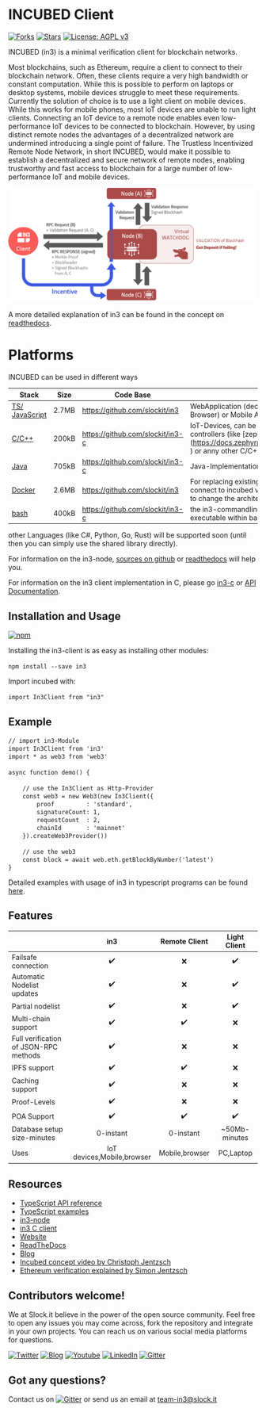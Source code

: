 # INCUBED Client
 [![Forks](https://img.shields.io/github/forks/slockit/in3)](https://github.com/slockit/in3/forks)
 [![Stars](https://img.shields.io/github/stars/slockit/in3)](https://github.com/slockit/in3/watchers)
  [![License: AGPL v3](https://img.shields.io/badge/License-AGPL%20v3-blue.svg)](https://github.com/slockit/in3/blob/master/LICENSE.AGPL)

INCUBED (in3) is a minimal verification client for blockchain networks. 

Most blockchains, such as Ethereum, require a client to connect to their blockchain network. Often, these clients 
require a very high bandwidth or constant computation. While this is possible to perform on laptops or desktop systems, 
mobile devices struggle to meet these requirements. Currently the solution of choice is to use a light client on mobile 
devices. While this works for mobile phones, most IoT devices are unable to run light clients. Connecting an IoT device 
to a remote node enables even low-performance IoT devices to be connected to blockchain. However, by using distinct 
remote nodes the advantages of a decentralized network are undermined introducing a single point of failure.
The Trustless Incentivized Remote Node Network, in short INCUBED, would make it possible to establish a 
decentralized and secure network of remote nodes, enabling trustworthy and fast access to blockchain for a large number 
of low-performance IoT and mobile devices.


![in3_image](in3_image.png)

A more detailed explanation of in3 can be found in the concept on [readthedocs](https://in3.readthedocs.io/en/develop/intro.html).


# Platforms

INCUBED can be used in different ways

| Stack                 | Size | Code Base | Use Case |
|-----------------------|------|-----------|----------|
| [TS/ JavaScript](#typescriptjavascript)        | 2.7MB  | https://github.com/slockit/in3 |   WebApplication (decentralized RPC-Client in the Browser) or Mobile Applications |
| [C/C++](#c---implementation)                 | 200kB| https://github.com/slockit/in3-c | IoT-Devices, can be integrated nicely on many micro controllers (like [zephyr-supported boards] (https://docs.zephyrproject.org/latest/boards/index.html) ) or anny other C/C++ -Application  |
| [Java](#java)                  | 705kB| https://github.com/slockit/in3-c    | Java-Implementation of a native-wrapper |
| [Docker](#docker)                | 2.6MB | https://github.com/slockit/in3 | For replacing existing clients with this docker and connect to incubed via localhost:8545 without the need to change the architecture |
| [bash](#commandline-tool)                  | 400kB | https://github.com/slockit/in3-c | the in3-commandline utils can be used directly as executable within bash-script or on the shell |

other Languages (like C#, Python, Go, Rust) will be supported soon (until then you can simply use the shared library directly).

For information on the in3-node, [sources on github](https://github.com/slockit/in3-server) or [readthedocs](https://in3.readthedocs.io/en/develop/api-node-server.html) will help you.

For information on the in3 client implementation in C, please go [in3-c](https://github.com/slockit/in3-c) or [API Documentation](https://in3.readthedocs.io/en/develop/api-c.html).

## Installation and Usage

[![npm](https://img.shields.io/badge/npm-package-blue)](https://www.npmjs.com/package/in3 )
 
Installing the in3-client is as easy as installing other modules:

```npm install --save in3```

Import incubed with:

```import In3Client from "in3"```

## Example 
```
// import in3-Module
import In3Client from 'in3'
import * as web3 from 'web3'

async function demo() {

    // use the In3Client as Http-Provider
    const web3 = new Web3(new In3Client({
        proof         : 'standard',
        signatureCount: 1,
        requestCount  : 2,
        chainId       : 'mainnet'
    }).createWeb3Provider())

    // use the web3
    const block = await web.eth.getBlockByNumber('latest')
}
```
Detailed examples with usage of in3 in typescript programs can be found [here](https://in3.readthedocs.io/en/develop/api-ts.html).

## Features

|                            | in3  | Remote Client | Light Client | 
| -------------------------- | :----------------: | :----------------: |  :----------------: |
| Failsafe connection        |         ✔️         |     ❌     |  ✔️ |
| Automatic Nodelist updates |         ✔️         |     ❌     |  ✔️ | 
| Partial nodelist           |         ✔️         |     ❌     |  ✔️ |
| Multi-chain support        |         ✔️         |      ✔️    |  ❌ |
| Full verification of JSON-RPC methods   |         ✔️         |  ❌  | ❌  |
| IPFS support               |         ✔️         |    ✔️    |  ❌ |
| Caching support            |         ✔️         |    ❌      |  ❌ |
| Proof-Levels               |         ✔️         |    ❌      |  ❌ |
| POA Support                |         ✔️         |    ✔️    |  ✔️   |
| Database setup size-minutes|        0-instant️   |    0-instant    |  ~50Mb-minutes️ |
| Uses                       |         IoT devices,Mobile,browser️ |    Mobile,browser️️    |  PC,Laptop️   |

## Resources 

* [TypeScript API reference](https://in3.readthedocs.io/en/develop/api-ts.html)
* [TypeScript examples](https://in3.readthedocs.io/en/develop/api-ts.html#examples)
* [in3-node](https://github.com/slockit/in3-server)
* [in3 C client](https://github.com/slockit/in3-c)
* [Website](https://slock.it/incubed/) 
* [ReadTheDocs](https://in3.readthedocs.io/en/develop/)
* [Blog](https://blog.slock.it/)
* [Incubed concept video by Christoph Jentzsch](https://www.youtube.com/watch?v=_vodQubed2A)
* [Ethereum verification explained by Simon Jentzsch](https://www.youtube.com/watch?v=wlUlypmt6Oo)

## Contributors welcome!

We at Slock.it believe in the power of the open source community. Feel free to open any issues you may come across, fork the repository and integrate in your own projects. You can reach us on various social media platforms for questions.  

[![Twitter](https://img.shields.io/badge/Twitter-Page-blue)](https://twitter.com/slockitproject?s=17)
[![Blog](https://img.shields.io/badge/Blog-Medium-blue)](https://blog.slock.it/)
[![Youtube](https://img.shields.io/badge/Youtube-channel-blue)](https://www.youtube.com/channel/UCPOrzp3CZmdb5HJWxSjv4Ig)
[![LinkedIn](https://img.shields.io/badge/Linkedin-page-blue)](https://www.linkedin.com/company/10327305)
[![Gitter](https://img.shields.io/badge/Gitter-chat-blue)](https://gitter.im/slockit-in3/community?utm_source=badge&utm_medium=badge&utm_campaign=pr-badge)

## Got any questions?
Contact us on [![Gitter](https://img.shields.io/badge/Gitter-chat-blue)](https://gitter.im/slockit-in3/community?utm_source=badge&utm_medium=badge&utm_campaign=pr-badge) or
send us an email at <a href="mailto:team-in3@slock.it">team-in3@slock.it</a>




                                                                                                                                                                                                                                                                                                                                                                                                                                                                 